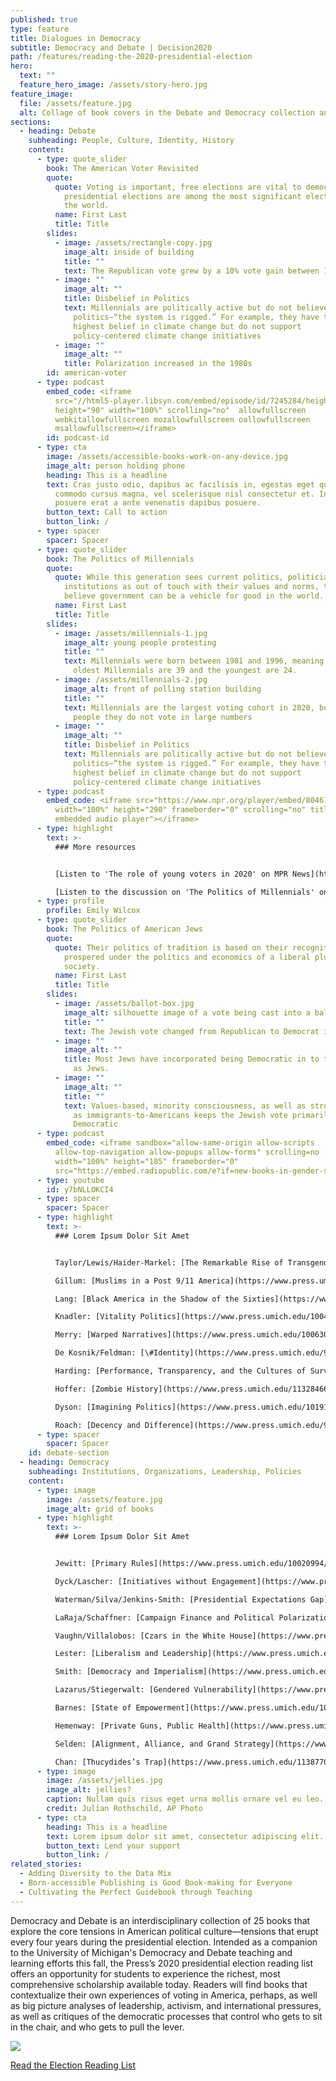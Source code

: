 ```yaml
---
published: true
type: feature
title: Dialogues in Democracy
subtitle: Democracy and Debate | Decision2020
path: /features/reading-the-2020-presidential-election
hero:
  text: ""
  feature_hero_image: /assets/story-hero.jpg
feature_image:
  file: /assets/feature.jpg
  alt: Collage of book covers in the Debate and Democracy collection and guide
sections:
  - heading: Debate
    subheading: People, Culture, Identity, History
    content:
      - type: quote_slider
        book: The American Voter Revisited
        quote:
          quote: Voting is important, free elections are vital to democracy, and U.S.
            presidential elections are among the most significant elections in
            the world.
          name: First Last
          title: Title
        slides:
          - image: /assets/rectangle-copy.jpg
            image_alt: inside of building
            title: ""
            text: The Republican vote grew by a 10% vote gain between 1996 and 2004
          - image: ""
            image_alt: ""
            title: Disbelief in Politics
            text: Millennials are politically active but do not believe in traditional
              politics—“the system is rigged.” For example, they have the
              highest belief in climate change but do not support
              policy-centered climate change initiatives
          - image: ""
            image_alt: ""
            title: Polarization increased in the 1980s
        id: american-voter
      - type: podcast
        embed_code: <iframe
          src="//html5-player.libsyn.com/embed/episode/id/7245284/height/90/theme/custom/thumbnail/yes/direction/backward/render-playlist/no/custom-color/87A93A/"
          height="90" width="100%" scrolling="no"  allowfullscreen
          webkitallowfullscreen mozallowfullscreen oallowfullscreen
          msallowfullscreen></iframe>
        id: podcast-id
      - type: cta
        image: /assets/accessible-books-work-on-any-device.jpg
        image_alt: person holding phone
        heading: This is a headline
        text: Cras justo odio, dapibus ac facilisis in, egestas eget quam. Praesent
          commodo cursus magna, vel scelerisque nisl consectetur et. Integer
          posuere erat a ante venenatis dapibus posuere.
        button_text: Call to action
        button_link: /
      - type: spacer
        spacer: Spacer
      - type: quote_slider
        book: The Politics of Millennials
        quote:
          quote: While this generation sees current politics, politicians, and
            institutions as out of touch with their values and norms, they do
            believe government can be a vehicle for good in the world.
          name: First Last
          title: Title
        slides:
          - image: /assets/millennials-1.jpg
            image_alt: young people protesting
            title: ""
            text: Millennials were born between 1981 and 1996, meaning that in 2020, the
              oldest Millennials are 39 and the youngest are 24.
          - image: /assets/millennials-2.jpg
            image_alt: front of polling station building
            title: ""
            text: Millennials are the largest voting cohort in 2020, but like all young
              people they do not vote in large numbers
          - image: ""
            image_alt: ""
            title: Disbelief in Politics
            text: Millennials are politically active but do not believe in traditional
              politics—“the system is rigged.” For example, they have the
              highest belief in climate change but do not support
              policy-centered climate change initiatives
      - type: podcast
        embed_code: <iframe src="https://www.npr.org/player/embed/804612601/804623175"
          width="100%" height="290" frameborder="0" scrolling="no" title="NPR
          embedded audio player"></iframe>
      - type: highlight
        text: >-
          ### More resources


          [Listen to 'The role of young voters in 2020' on MPR News](https://www.mprnews.org/episode/2020/04/27/the-role-of-young-voters-in-2020)\

          [Listen to the discussion on 'The Politics of Millennials' on New Books](https://newbooksnetwork.com/stella-m-rouse-and-ashley-d-ross-the-politics-of-millennials-political-beliefs-and-policy-preferences-of-americas-most-diverse-generation-u-michigan-press-2018/)
      - type: profile
        profile: Emily Wilcox
      - type: quote_slider
        book: The Politics of American Jews
        quote:
          quote: Their politics of tradition is based on their recognition that they have
            prospered under the politics and economics of a liberal pluralistic
            society.
          name: First Last
          title: Title
        slides:
          - image: /assets/ballot-box.jpg
            image_alt: silhouette image of a vote being cast into a ballot box
            title: ""
            text: The Jewish vote changed from Republican to Democrat in the 1920s
          - image: ""
            image_alt: ""
            title: Most Jews have incorporated being Democratic in to their social identity
              as Jews.
          - image: ""
            image_alt: ""
            title: ""
            text: Values-based, minority consciousness, as well as strong historical memory
              as immigrants-to-Americans keeps the Jewish vote primarily
              Democratic
      - type: podcast
        embed_code: <iframe sandbox="allow-same-origin allow-scripts
          allow-top-navigation allow-popups allow-forms" scrolling=no
          width="100%" height="185" frameborder="0"
          src="https://embed.radiopublic.com/e?if=new-books-in-gender-studies-WJbzPl&ge=s1!f9e8d977da23d0eb4260de3d76bc7dc328c08554"></iframe>
      - type: youtube
        id: y7bNLLOKCI4
      - type: spacer
        spacer: Spacer
      - type: highlight
        text: >-
          ### Lorem Ipsum Dolor Sit Amet


          Taylor/Lewis/Haider-Markel: [The Remarkable Rise of Transgender Rights](https://www.press.umich.edu/9448956/remarkable_rise_of_transgender_rights)\

          Gillum: [Muslims in a Post 9/11 America](https://www.press.umich.edu/9765804/muslims_in_a_post_9_11_america)\

          Lang: [Black America in the Shadow of the Sixties](https://www.press.umich.edu/6011515/black_america_in_the_shadow_of_the_sixties)\

          Knadler: [Vitality Politics](https://www.press.umich.edu/10043897/vitality_politics)\

          Merry: [Warped Narratives](https://www.press.umich.edu/10063035/warped_narratives)\

          De Kosnik/Feldman: [\#Identity](https://www.press.umich.edu/9697041)\

          Harding: [Performance, Transparency, and the Cultures of Surveillance](https://www.press.umich.edu/9780711/performance_transparency_and_the_cultures_of_surveillance)\

          Hoffer: [Zombie History](https://www.press.umich.edu/11328466/zombie_history)\

          Dyson: [Imagining Politics](https://www.press.umich.edu/10191912/imagining_politics)\

          Roach: [Decency and Difference](https://www.press.umich.edu/9394395/decency_and_difference)
      - type: spacer
        spacer: Spacer
    id: debate-section
  - heading: Democracy
    subheading: Institutions, Organizations, Leadership, Policies
    content:
      - type: image
        image: /assets/feature.jpg
        image_alt: grid of books
      - type: highlight
        text: >-
          ### Lorem Ipsum Dolor Sit Amet


          Jewitt: [Primary Rules](https://www.press.umich.edu/10020994/primary_rules)\

          Dyck/Lascher: [Initiatives without Engagement](https://www.press.umich.edu/9993024/initiatives_without_engagement)\

          Waterman/Silva/Jenkins-Smith: [Presidential Expectations Gap](https://www.press.umich.edu/5470718/presidential_expectations_gap)\

          LaRaja/Schaffner: [Campaign Finance and Political Polarization](https://www.press.umich.edu/4882255/campaign_finance_and_political_polarization)\

          Vaughn/Villalobos: [Czars in the White House](https://www.press.umich.edu/7774485/czars_in_the_white_house)\

          Lester: [Liberalism and Leadership](https://www.press.umich.edu/9385856/liberalism_and_leadership)\

          Smith: [Democracy and Imperialism](https://www.press.umich.edu/11301249/democracy_and_imperialism)\

          Lazarus/Stiegerwalt: [Gendered Vulnerability](https://www.press.umich.edu/9718595/gendered_vulnerability)\

          Barnes: [State of Empowerment](https://www.press.umich.edu/10131793/state_of_empowerment)\

          Hemenway: [Private Guns, Public Health](https://www.press.umich.edu/9725179/private_guns_public_health_new_ed)\

          Selden: [Alignment, Alliance, and Grand Strategy](https://www.press.umich.edu/8772580/alignment_alliance_and_american_grand_strategy)\

          Chan: [Thucydides’s Trap](https://www.press.umich.edu/11387702/thucydidess_trap)
      - type: image
        image: /assets/jellies.jpg
        image_alt: jellies?
        caption: Nullam quis risus eget urna mollis ornare vel eu leo.
        credit: Julian Rothschild, AP Photo
      - type: cta
        heading: This is a headline
        text: Lorem ipsum dolor sit amet, consectetur adipiscing elit.
        button_text: Lend your support
        button_link: /
related_stories:
  - Adding Diversity to the Data Mix
  - Born-accessible Publishing is Good Book-making for Everyone
  - Cultivating the Perfect Guidebook through Teaching
---
```

Democracy and Debate is an interdisciplinary collection of 25 books that explore the core tensions in American political culture—tensions that erupt every four years during the presidential election. Intended as a companion to the University of Michigan's Democracy and Debate teaching and learning efforts this fall, the Press’s 2020 presidential election reading list offers an opportunity for students to experience the richest, most comprehensive scholarship available today. Readers will find books that contextualize their own experiences of voting in America, perhaps, as well as big picture analyses of leadership, activism, and international pressures, as well as critiques of the democratic processes that control who gets to sit in the chair, and who gets to pull the lever.

<div class="px-6 pt-6 mb-4 ml-6 border-l-8 lg:float-right lg:-mr-64 lg:w-3/5 border-sea-blue"><a href="/assets/UMP11823DemocracyDebateBooklet_072320single(1).pdf"><img class="mb-4" src="/assets/picturethumb.jpg"><p>Read the Election Reading List</p></a></div>